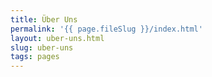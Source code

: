 ```yaml
---
title: Über Uns
permalink: '{{ page.fileSlug }}/index.html'
layout: uber-uns.html
slug: uber-uns
tags: pages
---
```



